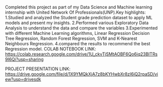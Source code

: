 Completed this project as part of my Data Science and Machine learning internship with United Network Of
Professionals(UNP).Key highlights:
1.Studied and analyzed the Student
grade prediction dataset to apply ML
models and present my insights.
2.Performed various Exploratory Data
Analysis to understand the data and
compare the variables
3.Experimented with different Machine
Learning algorithms, Linear Regression
Decision Tree Regression, Random Forest
Regression, SVM and K-Nearest
Neighbours Regression.
4.compared the results to recommend the
best Regression model.
COLAB NOTEBOOK LINK:
https://colab.research.google.com/drive/1U_ckvTjSMtAOBF6Qo6iq23BITRs9I6Qi?usp=sharing

PROJECT PRESENTATION LINK:
https://drive.google.com/file/d/1X9YMQkXjA7z8bKYHwbXr8zl6iQ2rpaSD/view?usp=drivesdk
